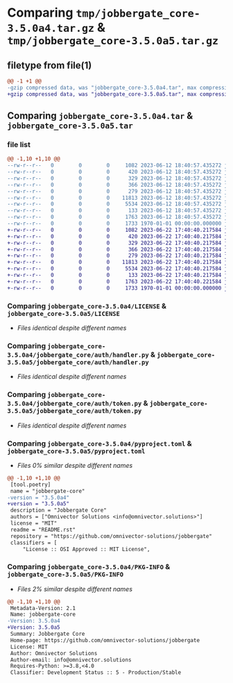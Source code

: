 # Comparing `tmp/jobbergate_core-3.5.0a4.tar.gz` & `tmp/jobbergate_core-3.5.0a5.tar.gz`

## filetype from file(1)

```diff
@@ -1 +1 @@
-gzip compressed data, was "jobbergate_core-3.5.0a4.tar", max compression
+gzip compressed data, was "jobbergate_core-3.5.0a5.tar", max compression
```

## Comparing `jobbergate_core-3.5.0a4.tar` & `jobbergate_core-3.5.0a5.tar`

### file list

```diff
@@ -1,10 +1,10 @@
--rw-r--r--   0        0        0     1082 2023-06-12 18:40:57.435272 jobbergate_core-3.5.0a4/LICENSE
--rw-r--r--   0        0        0      420 2023-06-12 18:40:57.435272 jobbergate_core-3.5.0a4/README.rst
--rw-r--r--   0        0        0      329 2023-06-12 18:40:57.435272 jobbergate_core-3.5.0a4/jobbergate_core/__init__.py
--rw-r--r--   0        0        0      366 2023-06-12 18:40:57.435272 jobbergate_core-3.5.0a4/jobbergate_core/auth/__init__.py
--rw-r--r--   0        0        0      279 2023-06-12 18:40:57.435272 jobbergate_core-3.5.0a4/jobbergate_core/auth/exceptions.py
--rw-r--r--   0        0        0    11813 2023-06-12 18:40:57.435272 jobbergate_core-3.5.0a4/jobbergate_core/auth/handler.py
--rw-r--r--   0        0        0     5534 2023-06-12 18:40:57.435272 jobbergate_core-3.5.0a4/jobbergate_core/auth/token.py
--rw-r--r--   0        0        0      133 2023-06-12 18:40:57.435272 jobbergate_core-3.5.0a4/jobbergate_core/version.py
--rw-r--r--   0        0        0     1763 2023-06-12 18:40:57.435272 jobbergate_core-3.5.0a4/pyproject.toml
--rw-r--r--   0        0        0     1733 1970-01-01 00:00:00.000000 jobbergate_core-3.5.0a4/PKG-INFO
+-rw-r--r--   0        0        0     1082 2023-06-22 17:40:40.217584 jobbergate_core-3.5.0a5/LICENSE
+-rw-r--r--   0        0        0      420 2023-06-22 17:40:40.217584 jobbergate_core-3.5.0a5/README.rst
+-rw-r--r--   0        0        0      329 2023-06-22 17:40:40.217584 jobbergate_core-3.5.0a5/jobbergate_core/__init__.py
+-rw-r--r--   0        0        0      366 2023-06-22 17:40:40.217584 jobbergate_core-3.5.0a5/jobbergate_core/auth/__init__.py
+-rw-r--r--   0        0        0      279 2023-06-22 17:40:40.217584 jobbergate_core-3.5.0a5/jobbergate_core/auth/exceptions.py
+-rw-r--r--   0        0        0    11813 2023-06-22 17:40:40.217584 jobbergate_core-3.5.0a5/jobbergate_core/auth/handler.py
+-rw-r--r--   0        0        0     5534 2023-06-22 17:40:40.217584 jobbergate_core-3.5.0a5/jobbergate_core/auth/token.py
+-rw-r--r--   0        0        0      133 2023-06-22 17:40:40.217584 jobbergate_core-3.5.0a5/jobbergate_core/version.py
+-rw-r--r--   0        0        0     1763 2023-06-22 17:40:40.221584 jobbergate_core-3.5.0a5/pyproject.toml
+-rw-r--r--   0        0        0     1733 1970-01-01 00:00:00.000000 jobbergate_core-3.5.0a5/PKG-INFO
```

### Comparing `jobbergate_core-3.5.0a4/LICENSE` & `jobbergate_core-3.5.0a5/LICENSE`

 * *Files identical despite different names*

### Comparing `jobbergate_core-3.5.0a4/jobbergate_core/auth/handler.py` & `jobbergate_core-3.5.0a5/jobbergate_core/auth/handler.py`

 * *Files identical despite different names*

### Comparing `jobbergate_core-3.5.0a4/jobbergate_core/auth/token.py` & `jobbergate_core-3.5.0a5/jobbergate_core/auth/token.py`

 * *Files identical despite different names*

### Comparing `jobbergate_core-3.5.0a4/pyproject.toml` & `jobbergate_core-3.5.0a5/pyproject.toml`

 * *Files 0% similar despite different names*

```diff
@@ -1,10 +1,10 @@
 [tool.poetry]
 name = "jobbergate-core"
-version = "3.5.0a4"
+version = "3.5.0a5"
 description = "Jobbergate Core"
 authors = ["Omnivector Solutions <info@omnivector.solutions>"]
 license = "MIT"
 readme = "README.rst"
 repository = "https://github.com/omnivector-solutions/jobbergate"
 classifiers = [
     "License :: OSI Approved :: MIT License",
```

### Comparing `jobbergate_core-3.5.0a4/PKG-INFO` & `jobbergate_core-3.5.0a5/PKG-INFO`

 * *Files 2% similar despite different names*

```diff
@@ -1,10 +1,10 @@
 Metadata-Version: 2.1
 Name: jobbergate-core
-Version: 3.5.0a4
+Version: 3.5.0a5
 Summary: Jobbergate Core
 Home-page: https://github.com/omnivector-solutions/jobbergate
 License: MIT
 Author: Omnivector Solutions
 Author-email: info@omnivector.solutions
 Requires-Python: >=3.8,<4.0
 Classifier: Development Status :: 5 - Production/Stable
```

